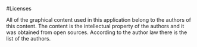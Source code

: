 #Licenses

All of the graphical content used in this application belong to the authors of this content.
The content is the intellectual property of the authors and it was obtained from open sources.
According to the author law there is the list of the authors.

